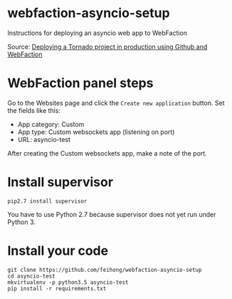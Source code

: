 # webfaction-asyncio-setup

Instructions for deploying an asyncio web app to WebFaction

Source: [Deploying a Tornado project in production using Github and WebFaction](http://skipperkongen.dk/2013/01/02/deploying-a-tornado-project-in-production-using-github-and-webfaction/)

# WebFaction panel steps

Go to the Websites page and click the `Create new application` button. Set the fields like this:

- App category: Custom
- App type: Custom websockets app (listening on port)
- URL: asyncio-test

After creating the Custom websockets app, make a note of the port.

# Install supervisor

```
pip2.7 install supervisor
```

You have to use Python 2.7 because supervisor does not yet run under Python 3.

# Install your code

```
git clone https://github.com/feihong/webfaction-asyncio-setup
cd asyncio-test
mkvirtualenv -p python3.5 asyncio-test
pip install -r requirements.txt
```
